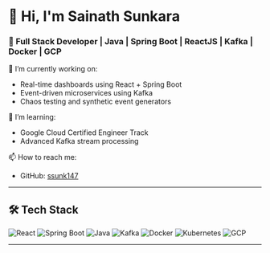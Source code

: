 # 👋 Hi, I'm Sainath Sunkara

### 🚀 Full Stack Developer | Java | Spring Boot | ReactJS | Kafka | Docker | GCP

🔭 I’m currently working on:
- Real-time dashboards using React + Spring Boot
- Event-driven microservices using Kafka
- Chaos testing and synthetic event generators

🌱 I’m learning:
- Google Cloud Certified Engineer Track
- Advanced Kafka stream processing

📫 How to reach me:
- GitHub: [ssunk147](https://github.com/ssunk147)

---

## 🛠️ Tech Stack
![React](https://img.shields.io/badge/React-%2320232a?style=flat&logo=react)
![Spring Boot](https://img.shields.io/badge/SpringBoot-6DB33F?style=flat&logo=springboot)
![Java](https://img.shields.io/badge/Java-ED8B00?style=flat&logo=java)
![Kafka](https://img.shields.io/badge/Kafka-231F20?style=flat&logo=apachekafka)
![Docker](https://img.shields.io/badge/Docker-2496ED?style=flat&logo=docker)
![Kubernetes](https://img.shields.io/badge/Kubernetes-326CE5?style=flat&logo=kubernetes)
![GCP](https://img.shields.io/badge/GCP-4285F4?style=flat&logo=googlecloud)

---
